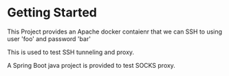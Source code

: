 # Getting Started

This Project provides an Apache docker contaienr that we can SSH to using user 'foo' and password 'bar'

This is used to test SSH tunneling and proxy.

A Spring Boot java project is provided to test SOCKS proxy.